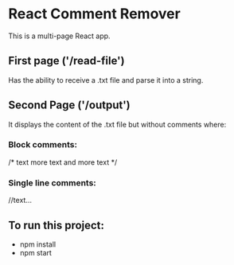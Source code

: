# React Comment Remover
This is a multi-page React app. 
## First page ('/read-file') 
Has the ability to receive a .txt file and parse it into a string. 

## Second Page ('/output') 
It displays the content of the .txt file but without comments where: 

### Block comments: 
/* text more 
     text and more text */ 

### Single line comments:
//text... 

## To run this project:
- npm install
- npm start